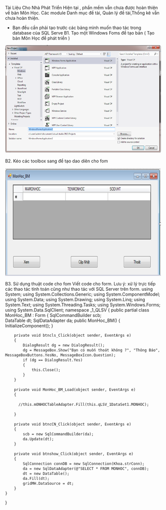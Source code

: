 Tài Liệu Cho Nhà Phát Triển
Hiện tại , phần mềm vẫn chưa được hoàn thiện về bản Môn Học. Các module Danh mục đề tài, Quản lý đề tài,Thống kê vẫn chưa hoàn thiện.
+ Bạn đều cần phải tạo trước các bảng mình muốn thao tác trong database của SQL Serve
B1. Tạo một Windows Foms để tạo bản ( Tạo bản Môn Học để phát triển )
 <p align="center">
  <img width="550" height="350" src="https://github.com/baitapnhomVT/BTVyThoi/blob/master/form1.png">
</p>

B2. Kéo các toolbox sang để  tạo dao diên cho fom
  <p align="center">
  <img width="550" height="350" src="https://github.com/baitapnhomVT/BTVyThoi/blob/master/formdg.png">
</p>

B3. Sử dụng thuật code cho fom Viết code cho form. Lưu ý: xử lý trực tiếp các thao tác tính toán cũng như thao tác với SQL Server trên form.
using System;
using System.Collections.Generic;
using System.ComponentModel;
using System.Data;
using System.Drawing;
using System.Linq;
using System.Text;
using System.Threading.Tasks;
using System.Windows.Forms;
using System.Data.SqlClient;
namespace _1_QLSV
{
    public partial class MonHoc_BM : Form
    {
        SqlCommandBuilder scb;        
        DataTable dt;
        SqlDataAdapter da;
        public MonHoc_BM()
        {
            InitializeComponent();
        }

        private void btncls_Click(object sender, EventArgs e)
        {
            DialogResult dg = new DialogResult();
            dg = MessageBox.Show("Bạn có muốn thoát không ?", "Thông Báo", MessageBoxButtons.YesNo, MessageBoxIcon.Question);
            if (dg == DialogResult.Yes)
            {
                this.Close();
            }
        }

        private void MonHoc_BM_Load(object sender, EventArgs e)
        {
            
          //this.mONHOCTableAdapter.Fill(this.qLSV_1DataSet1.MONHOC);

        }

        private void btncCN_Click(object sender, EventArgs e)
        {
            scb = new SqlCommandBuilder(da);
            da.Update(dt);
        }

        private void btnshow_Click(object sender, EventArgs e)
        {
            SqlConnection connDB = new SqlConnection(Khoa.strConn);
            da = new SqlDataAdapter(@"SELECT * FROM MONHOC", connDB);
            dt = new DataTable();
            da.Fill(dt);
            gridMH.DataSource = dt;
        }
    }
}

